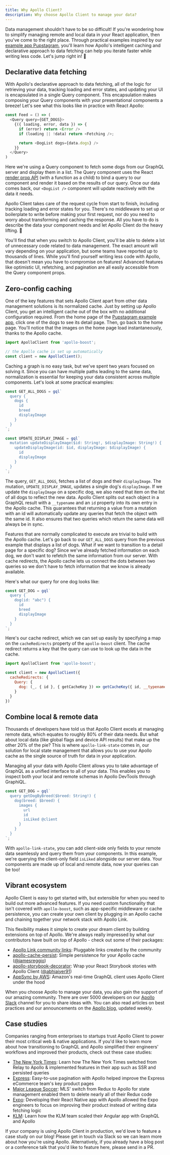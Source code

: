 ```yaml
---
title: Why Apollo Client?
description: Why choose Apollo Client to manage your data?
---
```


Data management shouldn't have to be so difficult! If you're wondering how to simplify managing remote and local data in your React application, then you've come to the right place. Through practical examples inspired by our [example app Pupstagram](https://codesandbox.io/s/r5qp83z0yq), you'll learn how Apollo's intelligent caching and declarative approach to data fetching can help you iterate faster while writing less code. Let's jump right in! 🚀

<h2 id="declarative-data">Declarative data fetching</h2>

With Apollo's declarative approach to data fetching, all of the logic for retrieving your data, tracking loading and error states, and updating your UI is encapsulated in a single Query component. This encapsulation makes composing your Query components with your presentational components a breeze! Let's see what this looks like in practice with React Apollo:

```js
const Feed = () => (
  <Query query={GET_DOGS}>
    {({ loading, error, data }) => {
      if (error) return <Error />
      if (loading || !data) return <Fetching />;

      return <DogList dogs={data.dogs} />
    }}
  </Query>
)
```

Here we're using a Query component to fetch some dogs from our GraphQL server and display them in a list. The Query component uses the React [render prop API](https://reactjs.org/docs/render-props.html) (with a function as a child) to bind a query to our component and render it based on the results of our query. Once our data comes back, our `<DogList />` component will update reactively with the data it needs.

Apollo Client takes care of the request cycle from start to finish, including tracking loading and error states for you. There's no middleware to set up or boilerplate to write before making your first request, nor do you need to worry about transforming and caching the response. All you have to do is describe the data your component needs and let Apollo Client do the heavy lifting. 💪

You'll find that when you switch to Apollo Client, you'll be able to delete a lot of unnecessary code related to data management. The exact amount will vary depending on your application, but some teams have reported up to thousands of lines. While you'll find yourself writing less code with Apollo, that doesn't mean you have to compromise on features! Advanced features like optimistic UI, refetching, and pagination are all easily accessible from the Query component props.

<h2 id="caching">Zero-config caching</h2>

One of the key features that sets Apollo Client apart from other data management solutions is its normalized cache. Just by setting up Apollo Client, you get an intelligent cache out of the box with no additional configuration required. From the home page of the [Pupstagram example app](https://codesandbox.io/s/r5qp83z0yq), click one of the dogs to see its detail page. Then, go back to the home page. You'll notice that the images on the home page load instantaneously, thanks to the Apollo cache.

```js
import ApolloClient from 'apollo-boost';

// the Apollo cache is set up automatically
const client = new ApolloClient();
```

Caching a graph is no easy task, but we've spent two years focused on solving it. Since you can have multiple paths leading to the same data, normalization is essential for keeping your data consistent across multiple components. Let's look at some practical examples:

```js
const GET_ALL_DOGS = gql`
  query {
    dogs {
      id
      breed
      displayImage
    }
  }
`;

const UPDATE_DISPLAY_IMAGE = gql`
  mutation updateDisplayImage($id: String!, $displayImage: String!) {
    updateDisplayImage(id: $id, displayImage: $displayImage) {
      id
      displayImage
    }
  }
`;
```

The query, `GET_ALL_DOGS`, fetches a list of dogs and their `displayImage`. The mutation, `UPDATE_DISPLAY_IMAGE`, updates a single dog's `displayImage`. If we update the `displayImage` on a specific dog, we also need that item on the list of all dogs to reflect the new data. Apollo Client splits out each object in a GraphQL result with a `__typename` and an `id` property into its own entry in the Apollo cache. This guarantees that returning a value from a mutation with an id will automatically update any queries that fetch the object with the same id. It also ensures that two queries which return the same data will always be in sync.

Features that are normally complicated to execute are trivial to build with the Apollo cache. Let's go back to our `GET_ALL_DOGS` query from the previous example that displays a list of dogs. What if we want to transition to a detail page for a specific dog? Since we've already fetched information on each dog, we don't want to refetch the same information from our server. With cache redirects, the Apollo cache lets us connect the dots between two queries so we don't have to fetch information that we know is already available.

Here's what our query for one dog looks like:

```js
const GET_DOG = gql`
  query {
    dog(id: "abc") {
      id
      breed
      displayImage
    }
  }
`;
```

Here's our cache redirect, which we can set up easily by specifying a map on the `cacheRedirects` property of the `apollo-boost` client. The cache redirect returns a key that the query can use to look up the data in the cache.

```js
import ApolloClient from 'apollo-boost';

const client = new ApolloClient({
  cacheRedirects: {
    Query: {
      dog: (_, { id }, { getCacheKey }) => getCacheKey({ id, __typename: 'Dog' })
    }
  }
})
```

<h2 id="combine-data">Combine local & remote data</h2>

Thousands of developers have told us that Apollo Client excels at managing remote data, which equates to roughly 80% of their data needs. But what about local data (like global flags and device API results) that make up the other 20% of the pie? This is where `apollo-link-state` comes in, our solution for local state management that allows you to use your Apollo cache as the single source of truth for data in your application.

Managing all your data with Apollo Client allows you to take advantage of GraphQL as a unified interface to all of your data. This enables you to inspect both your local and remote schemas in Apollo DevTools through GraphiQL.

```js
const GET_DOG = gql`
  query getDogByBreed($breed: String!) {
    dog(breed: $breed) {
      images {
        url
        id
        isLiked @client
      }
    }
  }
`;
```

With `apollo-link-state`, you can add client-side only fields to your remote data seamlessly and query them from your components. In this example, we're querying the client-only field `isLiked` alongside our server data. Your components are made up of local and remote data, now your queries can be too!

<h2 id="ecosystem">Vibrant ecosystem</h2>

Apollo Client is easy to get started with, but extensible for when you need to build out more advanced features. If you need custom functionality that isn't covered with `apollo-boost`, such as app-specific middleware or cache persistence, you can create your own client by plugging in an Apollo cache and chaining together your network stack with Apollo Link.

This flexibility makes it simple to create your dream client by building extensions on top of Apollo. We're always really impressed by what our contributors have built on top of Apollo - check out some of their packages:
- [Apollo Link community links](/docs/link/links/community.html): Pluggable links created by the community
- [apollo-cache-persist](https://dev-blog.apollodata.com/announcing-apollo-cache-persist-cb05aec16325): Simple persistence for your Apollo cache ([@jamesreggio](https://github.com/jamesreggio))
- [apollo-storybook-decorator](https://github.com/abhiaiyer91/apollo-storybook-decorator): Wrap your React Storybook stories with Apollo Client ([@abhiaiyer91](https://github.com/abhiaiyer91))
- [AppSync by AWS](https://dev-blog.apollodata.com/aws-appsync-powered-by-apollo-df61eb706183): Amazon's real-time GraphQL client uses Apollo Client under the hood

When you choose Apollo to manage your data, you also gain the support of our amazing community. There are over 5000 developers on our [Apollo Slack](https://www.apollographql.com/#slack) channel for you to share ideas with. You can also read articles on best practices and our announcements on the [Apollo blog](https://dev-blog.apollodata.com/), updated weekly.

<h2 id="case-studies">Case studies</h2>

Companies ranging from enterprises to startups trust Apollo Client to power their most critical web & native applications. If you'd like to learn more about how transitioning to GraphQL and Apollo simplified their engineers' workflows and improved their products, check out these case studies:

- [The New York Times](https://open.nytimes.com/the-new-york-times-now-on-apollo-b9a78a5038c): Learn how The New York Times switched from Relay to Apollo & implemented features in their app such as SSR and persisted queries
- [Express](https://dev-blog.apollodata.com/changing-the-architecture-of-express-com-23c950d43323): Easy-to-use pagination with Apollo helped improve the Express eCommerce team's key product pages
- [Major League Soccer](https://dev-blog.apollodata.com/reducing-our-redux-code-with-react-apollo-5091b9de9c2a): MLS' switch from Redux to Apollo for state management enabled them to delete nearly all of their Redux code
- [Expo](https://dev-blog.apollodata.com/using-graphql-apollo-at-expo-4c1f21f0f115): Developing their React Native app with Apollo allowed the Expo engineers to focus on improving their product instead of writing data fetching logic
- [KLM](https://youtu.be/T2njjXHdKqw): Learn how the KLM team scaled their Angular app with GraphQL and Apollo

If your company is using Apollo Client in production, we'd love to feature a case study on our blog! Please get in touch via Slack so we can learn more about how you're using Apollo. Alternatively, if you already have a blog post or a conference talk that you'd like to feature here, please send in a PR.

